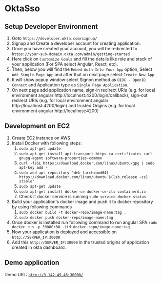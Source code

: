 # OktaSso

## Setup Developer Environment
1. Goto `https://developer.okta.com/signup/`
2. Signup and Create a developer account for creating application.
3. Once you have created your account, you will be redirected to `https://your-sub-domain.okta.com/admin/getting-started`
4. Here click on `Customize Goals` and fill the details like role and stack of your application (For SPA select Angular, React, etc).
5. Then, below you will find the `Embed Auth Into Your App` option, Select `Add Single-Page App` and after that on next page select `Create New App`.
6. It will show popup window select Signon method as `OIDC - OpenID Connect` and Application type as `Single Page Application`.
7. On next page add application name, sign-in redirect URIs (e.g. for local environment angular http://localhost:4200/login/callback), sign-out redirect URIs (e.g. for local environment angular http://localhost:4200/login) and trusted Origins (e.g. for local environment angular http://localhost:4200)


## Development on EC2
1. Create EC2 instance on AWS
2. Install Docker with following steps:
    1. `sudo apt-get update`
    2. `sudo apt-get install apt-transport-https ca-certificates curl gnupg-agent software-properties-common`
    3. `curl -fsSL https://download.docker.com/linux/ubuntu/gpg | sudo apt-key add -`
    4. `sudo add-apt-repository "deb [arch=amd64] https://download.docker.com/linux/ubuntu $(lsb_release -cs) stable"`
    5. `sudo apt-get update`
    6. `sudo apt-get install docker-ce docker-ce-cli containerd.io`
    7. Check if docker service is running `sudo service docker status`
3. Build your application's docker image and push it to docker repository by using following commands
    1. `sudo docker build -t docker-repo/image-name:tag .`
    2. `sudo docker push docker-repo/image-name:tag`
3. Once docker is installed run following command to run angular SPA `sudo docker run -p 30000:80 -itd docker-repo/image-name:tag`
4. Now your application is deployed and accessible on `http://SERVER_IP:30000`
5. Add this `http://SERVER_IP:30000` in the trusted origins of application created in okta dashboard. 

## Demo application
Demo URL: [`http://3.142.49.46:30000/`](http://3.142.49.46:30000/)

